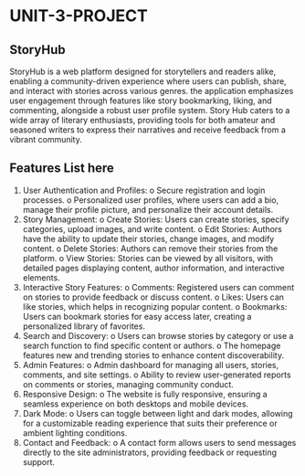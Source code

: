 # UNIT-3-PROJECT


## StoryHub ##
StoryHub is a web platform designed for storytellers and readers alike, enabling a community-driven experience where users can publish, share, and interact with stories across various genres.
the application emphasizes user engagement through features like story bookmarking, liking, and commenting, alongside a robust user profile system. 
Story Hub caters to a wide array of literary enthusiasts, providing tools for both amateur and seasoned writers to express their narratives and receive feedback from a vibrant community.

## Features List here
1.	User Authentication and Profiles:
    o	Secure registration and login processes.
    o	Personalized user profiles, where users can add a bio, manage their profile picture, and personalize their account details.
2.	Story Management:
    o	Create Stories: Users can create stories, specify categories, upload images, and write content.
    o	Edit Stories: Authors have the ability to update their stories, change images, and modify content.
    o	Delete Stories: Authors can remove their stories from the platform.
    o	View Stories: Stories can be viewed by all visitors, with detailed pages displaying content, author information, and interactive elements.
3.	Interactive Story Features:
    o	Comments: Registered users can comment on stories to provide feedback or discuss content.
    o	Likes: Users can like stories, which helps in recognizing popular content.
    o	Bookmarks: Users can bookmark stories for easy access later, creating a personalized library of favorites.
4.	Search and Discovery:
    o	Users can browse stories by category or use a search function to find specific content or authors.
    o	The homepage features new and trending stories to enhance content discoverability.
5.	Admin Features:
    o	Admin dashboard for managing all users, stories, comments, and site settings.
    o	Ability to review user-generated reports on comments or stories, managing community conduct.
6.	Responsive Design:
    o	The website is fully responsive, ensuring a seamless experience on both desktops and mobile devices.
7.	Dark Mode:
    o	Users can toggle between light and dark modes, allowing for a customizable reading experience that suits their preference or ambient lighting conditions.
8.	Contact and Feedback:
    o	A contact form allows users to send messages directly to the site administrators, providing feedback or requesting support.



